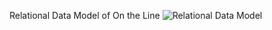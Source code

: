 Relational Data Model of On the Line
![Relational Data Model](https://user-images.githubusercontent.com/29935149/125570869-6ae26109-10bf-4314-bfff-5993703a7554.jpg)
